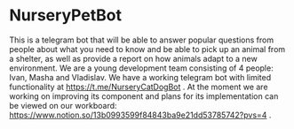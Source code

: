 # NurseryPetBot
This is a telegram bot that will be able to answer popular questions from people about what you need to know and be able to pick up an animal from a shelter, as well as provide a report on how animals adapt to a new environment.
We are a young development team consisting of 4 people: Ivan, Masha and Vladislav. We have a working telegram bot with limited functionality at https://t.me/NurseryCatDogBot .
At the moment we are working on improving its component and plans for its implementation can be viewed on our workboard: https://www.notion.so/13b0993599f84843ba9e21dd53785742?pvs=4 .
